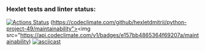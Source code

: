 ### Hexlet tests and linter status:
[![Actions Status](https://github.com/hexletdmitrii/python-project-49/actions/workflows/hexlet-check.yml/badge.svg)](https://github.com/hexletdmitrii/python-project-49/actions)
(https://codeclimate.com/github/hexletdmitrii/python-project-49/maintainability"><img src="https://api.codeclimate.com/v1/badges/e157bb4865364f69207a/maintainability)
[![asciicast](https://asciinema.org/a/1eVdmxT5GFb03RyCipSX5fjXB.svg)](https://asciinema.org/a/1eVdmxT5GFb03RyCipSX5fjXB)
